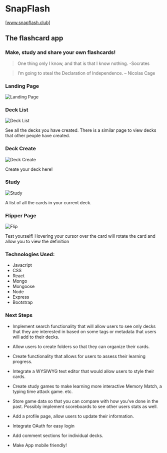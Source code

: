 # SnapFlash

[www.snapflash.club]

## The flashcard app

### Make, study and share your own flashcards! 

> One thing only I know, and that is that I know nothing. -Socrates

>I’m going to steal the Declaration of Independence. – Nicolas Cage


### Landing Page
![Landing Page](https://i.imgur.com/owKYtK3.png)

### Deck List
![Deck List](https://i.imgur.com/Nujt8EP.png)

See all the decks you have created. There is a similar page to view decks that other people have created.

### Deck Create
![Deck Create](https://i.imgur.com/0bVjr2u.png)

Create your deck here!

### Study
![Study](https://i.imgur.com/hUeb7gn.png)

A list of all the cards in your current deck.

### Flipper Page
![Flip](https://i.imgur.com/MFOdk9P.png)

Test yourself! Hovering your cursor over the card will rotate the card and allow you to view the definition

### Technologies Used:

- Javacript
- CSS
- React
- Mongo
- Mongoose
- Node
- Express
- Bootstrap

### Next Steps

- Implement search functionality that will allow users to see only decks that they are interested in based on some tags or metadata that users will add to their decks.

- Allow users to create folders so that they can organize their cards.

- Create functionality that allows for users to assess their learning progress.

- Integrate a WYSIWYG text editor that would allow users to style their cards.

- Create study games to make learning more interactive Memory Match, a typing time attack game. etc.

- Store game data so that you can compare with how you've done in the past. Possibly implement scoreboards to see other users stats as well.

- Add a profile page, allow users to update their information.

- Integrate OAuth for easy login

- Add comment sections for individual decks.

- Make App mobile friendly!
